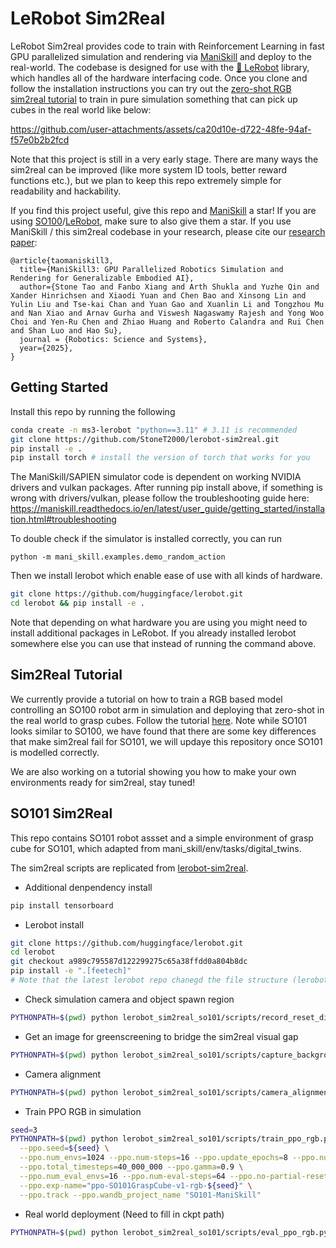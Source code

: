# LeRobot Sim2Real

LeRobot Sim2real provides code to train with Reinforcement Learning in fast GPU parallelized simulation and rendering via [ManiSkill](https://github.com/haosulab/ManiSkill) and deploy to the real-world. The codebase is designed for use with the [🤗 LeRobot](https://github.com/huggingface/lerobot) library, which handles all of the hardware interfacing code. Once you clone and follow the installation instructions you can try out the [zero-shot RGB sim2real tutorial](./docs/zero_shot_rgb_sim2real.md) to train in pure simulation something that can pick up cubes in the real world like below:

https://github.com/user-attachments/assets/ca20d10e-d722-48fe-94af-f57e0b2b2fcd

Note that this project is still in a very early stage. There are many ways the sim2real can be improved (like more system ID tools, better reward functions etc.), but we plan to keep this repo extremely simple for readability and hackability.

If you find this project useful, give this repo and [ManiSkill](https://github.com/haosulab/ManiSkill) a star! If you are using [SO100](https://github.com/TheRobotStudio/SO-ARM100/)/[LeRobot](https://github.com/huggingface/lerobot), make sure to also give them a star. If you use ManiSkill / this sim2real codebase in your research, please cite our [research paper](https://arxiv.org/abs/2410.00425):

```
@article{taomaniskill3,
  title={ManiSkill3: GPU Parallelized Robotics Simulation and Rendering for Generalizable Embodied AI},
  author={Stone Tao and Fanbo Xiang and Arth Shukla and Yuzhe Qin and Xander Hinrichsen and Xiaodi Yuan and Chen Bao and Xinsong Lin and Yulin Liu and Tse-kai Chan and Yuan Gao and Xuanlin Li and Tongzhou Mu and Nan Xiao and Arnav Gurha and Viswesh Nagaswamy Rajesh and Yong Woo Choi and Yen-Ru Chen and Zhiao Huang and Roberto Calandra and Rui Chen and Shan Luo and Hao Su},
  journal = {Robotics: Science and Systems},
  year={2025},
}
```

## Getting Started

Install this repo by running the following
```bash
conda create -n ms3-lerobot "python==3.11" # 3.11 is recommended
git clone https://github.com/StoneT2000/lerobot-sim2real.git
pip install -e .
pip install torch # install the version of torch that works for you
```

The ManiSkill/SAPIEN simulator code is dependent on working NVIDIA drivers and vulkan packages. After running pip install above, if something is wrong with drivers/vulkan, please follow the troubleshooting guide here: https://maniskill.readthedocs.io/en/latest/user_guide/getting_started/installation.html#troubleshooting

To double check if the simulator is installed correctly, you can run 

```
python -m mani_skill.examples.demo_random_action
```

Then we install lerobot which enable ease of use with all kinds of hardware.

```bash
git clone https://github.com/huggingface/lerobot.git
cd lerobot && pip install -e .
```

Note that depending on what hardware you are using you might need to install additional packages in LeRobot. If you already installed lerobot somewhere else you can use that instead of running the command above.

## Sim2Real Tutorial

We currently provide a tutorial on how to train a RGB based model controlling an SO100 robot arm in simulation and deploying that zero-shot in the real world to grasp cubes. Follow the tutorial [here](./docs/zero_shot_rgb_sim2real.md). Note while SO101 looks similar to SO100, we have found that there are some key differences that make sim2real fail for SO101, we will updaye this repository once SO101 is modelled correctly.

We are also working on a tutorial showing you how to make your own environments ready for sim2real, stay tuned!


## SO101 Sim2Real
This repo contains SO101 robot assset and a simple environment of grasp cube for SO101, which adapted from mani_skill/env/tasks/digital_twins.

The sim2real scripts are replicated from [lerobot-sim2real](https://github.com/StoneT2000/lerobot-sim2real/tree/main). 

* Additional denpendency install
```bash
pip install tensorboard
```

* Lerobot install
```bash
git clone https://github.com/huggingface/lerobot.git
cd lerobot
git checkout a989c795587d122299275c65a38ffdd0a804b8dc
pip install -e ".[feetech]"
# Note that the latest lerobot repo chanegd the file structure (lerobot/common folder was deleted and the inside files are moved to lerobot/)
```

* Check simulation camera and object spawn region
```bash
PYTHONPATH=$(pwd) python lerobot_sim2real_so101/scripts/record_reset_distribution.py --env-id="SO101GraspCube-v1" --env-kwargs-json-path=env_config.json
```

* Get an image for greenscreening to bridge the sim2real visual gap
```bash
PYTHONPATH=$(pwd) python lerobot_sim2real_so101/scripts/capture_background_image.py --env-id="SO101GraspCube-v1" --env-kwargs-json-path=env_config.json --out=greenscreen.png
```

* Camera alignment
```bash
PYTHONPATH=$(pwd) python lerobot_sim2real_so101/scripts/camera_alignment.py --env-id="SO101GraspCube-v1" --env-kwargs-json-path=env_config.json
```

* Train PPO RGB in simulation
```bash
seed=3
PYTHONPATH=$(pwd) python lerobot_sim2real_so101/scripts/train_ppo_rgb.py --env-id="SO101GraspCube-v1" --env-kwargs-json-path=env_config.json \
  --ppo.seed=${seed} \
  --ppo.num_envs=1024 --ppo.num-steps=16 --ppo.update_epochs=8 --ppo.num_minibatches=32 \
  --ppo.total_timesteps=40_000_000 --ppo.gamma=0.9 \
  --ppo.num_eval_envs=16 --ppo.num-eval-steps=64 --ppo.no-partial-reset \
  --ppo.exp-name="ppo-SO101GraspCube-v1-rgb-${seed}" \
  --ppo.track --ppo.wandb_project_name "SO101-ManiSkill"
```

* Real world deployment (Need to fill in ckpt path)
```bash
PYTHONPATH=$(pwd) python lerobot_sim2real_so101/scripts/eval_ppo_rgb.py --env_id="SO101GraspCube-v1" --checkpoint=path/to/ckpt.pt --no-continuous-eval --control-freq=15 --env-kwargs-json-path=env_config.json
```